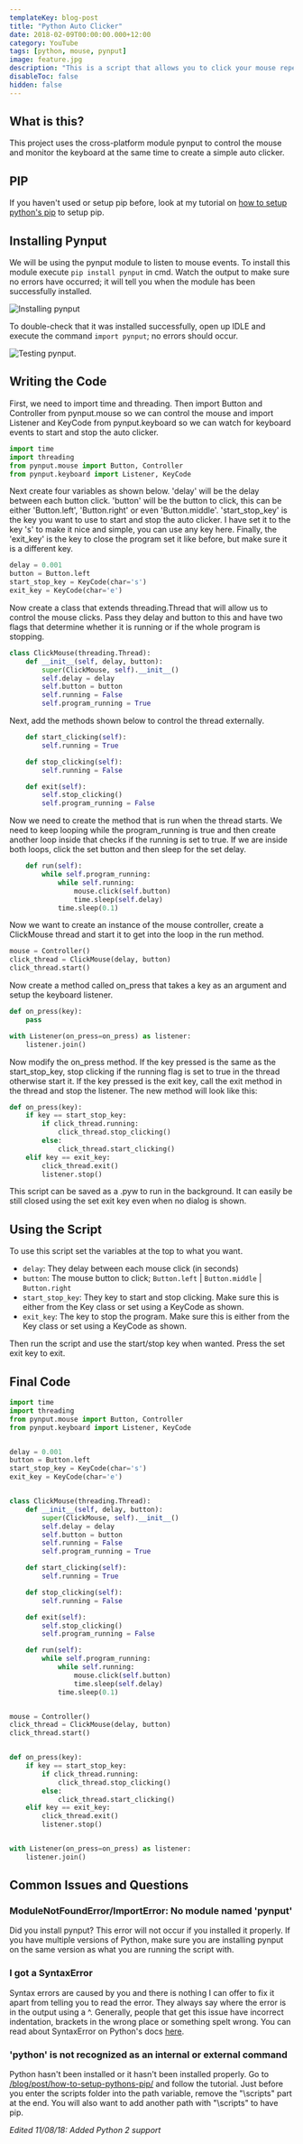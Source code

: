 ```yaml
---
templateKey: blog-post
title: "Python Auto Clicker"
date: 2018-02-09T00:00:00.000+12:00
category: YouTube
tags: [python, mouse, pynput]
image: feature.jpg
description: "This is a script that allows you to click your mouse repeatedly with a small delay. It works on Windows, Mac and Linux and can be controlled with user-defined keys."
disableToc: false
hidden: false
---
```


<youtube-video id="eamTeszpeZ4"></youtube-video>

## What is this?

This project uses the cross-platform module pynput to control the mouse and monitor the keyboard at the same time to create a simple auto clicker.

## PIP

If you haven't used or setup pip before, look at my tutorial on [how to setup python's pip](/blog/post/how-to-setup-pythons-pip/) to setup pip.

## Installing Pynput

We will be using the pynput module to listen to mouse events. To install this module execute `pip install pynput` in cmd. Watch the output to make sure no errors have occurred; it will tell you when the module has been successfully installed.

![Installing pynput](../how-to-get-mouse-clicks-with-python/pynput1.png)

To double-check that it was installed successfully, open up IDLE and execute the command `import pynput`; no errors should occur.

![Testing pynput](../how-to-get-mouse-clicks-with-python/pynput2.png).

## Writing the Code

First, we need to import time and threading. Then import Button and Controller from pynput.mouse so we can control the mouse and import Listener and KeyCode from pynput.keyboard so we can watch for keyboard events to start and stop the auto clicker.

```python
import time
import threading
from pynput.mouse import Button, Controller
from pynput.keyboard import Listener, KeyCode
```

Next create four variables as shown below. 'delay' will be the delay between each button click. 'button' will be the button to click, this can be either 'Button.left', 'Button.right' or even 'Button.middle'. 'start_stop_key' is the key you want to use to start and stop the auto clicker. I have set it to the key 's' to make it nice and simple, you can use any key here. Finally, the 'exit_key' is the key to close the program set it like before, but make sure it is a different key.

```python
delay = 0.001
button = Button.left
start_stop_key = KeyCode(char='s')
exit_key = KeyCode(char='e')
```

Now create a class that extends threading.Thread that will allow us to control the mouse clicks. Pass they delay and button to this and have two flags that determine whether it is running or if the whole program is stopping.

```python
class ClickMouse(threading.Thread):
    def __init__(self, delay, button):
        super(ClickMouse, self).__init__()
        self.delay = delay
        self.button = button
        self.running = False
        self.program_running = True
```

Next, add the methods shown below to control the thread externally.

```python
    def start_clicking(self):
        self.running = True

    def stop_clicking(self):
        self.running = False

    def exit(self):
        self.stop_clicking()
        self.program_running = False
```

Now we need to create the method that is run when the thread starts. We need to keep looping while the program_running is true and then create another loop inside that checks if the running is set to true. If we are inside both loops, click the set button and then sleep for the set delay.

```python
    def run(self):
        while self.program_running:
            while self.running:
                mouse.click(self.button)
                time.sleep(self.delay)
            time.sleep(0.1)
```

Now we want to create an instance of the mouse controller, create a ClickMouse thread and start it to get into the loop in the run method.

```python
mouse = Controller()
click_thread = ClickMouse(delay, button)
click_thread.start()
```

Now create a method called on_press that takes a key as an argument and setup the keyboard listener.

```python
def on_press(key):
    pass

with Listener(on_press=on_press) as listener:
    listener.join()
```

Now modify the on_press method. If the key pressed is the same as the start_stop_key, stop clicking if the running flag is set to true in the thread otherwise start it. If the key pressed is the exit key, call the exit method in the thread and stop the listener. The new method will look like this:

```python
def on_press(key):
    if key == start_stop_key:
        if click_thread.running:
            click_thread.stop_clicking()
        else:
            click_thread.start_clicking()
    elif key == exit_key:
        click_thread.exit()
        listener.stop()
```

This script can be saved as a .pyw to run in the background. It can easily be still closed using the set exit key even when no dialog is shown.

## Using the Script

To use this script set the variables at the top to what you want.

- `delay`: They delay between each mouse click (in seconds)
- `button`: The mouse button to click; `Button.left` &#124; `Button.middle` &#124; `Button.right`
- `start_stop_key`: They key to start and stop clicking. Make sure this is either from the Key class or set using a KeyCode as shown.
- `exit_key`: The key to stop the program. Make sure this is either from the Key class or set using a KeyCode as shown.

Then run the script and use the start/stop key when wanted. Press the set exit key to exit.

## Final Code

```python
import time
import threading
from pynput.mouse import Button, Controller
from pynput.keyboard import Listener, KeyCode


delay = 0.001
button = Button.left
start_stop_key = KeyCode(char='s')
exit_key = KeyCode(char='e')


class ClickMouse(threading.Thread):
    def __init__(self, delay, button):
        super(ClickMouse, self).__init__()
        self.delay = delay
        self.button = button
        self.running = False
        self.program_running = True

    def start_clicking(self):
        self.running = True

    def stop_clicking(self):
        self.running = False

    def exit(self):
        self.stop_clicking()
        self.program_running = False

    def run(self):
        while self.program_running:
            while self.running:
                mouse.click(self.button)
                time.sleep(self.delay)
            time.sleep(0.1)


mouse = Controller()
click_thread = ClickMouse(delay, button)
click_thread.start()


def on_press(key):
    if key == start_stop_key:
        if click_thread.running:
            click_thread.stop_clicking()
        else:
            click_thread.start_clicking()
    elif key == exit_key:
        click_thread.exit()
        listener.stop()


with Listener(on_press=on_press) as listener:
    listener.join()
```

## Common Issues and Questions

### ModuleNotFoundError/ImportError: No module named 'pynput'

Did you install pynput? This error will not occur if you installed it properly. If you have multiple versions of Python, make sure you are installing pynput on the same version as what you are running the script with.

### I got a SyntaxError

Syntax errors are caused by you and there is nothing I can offer to fix it apart from telling you to read the error. They always say where the error is in the output using a ^. Generally, people that get this issue have incorrect indentation, brackets in the wrong place or something spelt wrong. You can read about SyntaxError on Python's docs [here](https://docs.python.org/2/tutorial/errors.html#syntax-errors).

### 'python' is not recognized as an internal or external command

Python hasn't been installed or it hasn't been installed properly. Go to [/blog/post/how-to-setup-pythons-pip/](/blog/post/how-to-setup-pythons-pip/) and follow the tutorial. Just before you enter the scripts folder into the path variable, remove the "\scripts\" part at the end. You will also want to add another path with "\scripts\" to have pip.

_Edited 11/08/18: Added Python 2 support_
